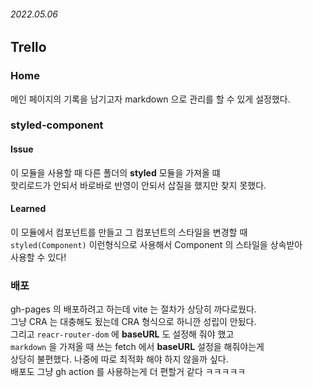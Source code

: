 ###### 2022.05.06


## Trello

### Home 
메인 페이지의 기록을 남기고자 markdown 으로 관리를 할 수 있게 설정했다.       


### styled-component 

#### Issue
이 모듈을 사용할 때 다른 폴더의 **styled** 모듈을 가져올 떄       
핫리로드가 안되서 바로바로 반영이 안되서 삽질을 했지만  찾지 못했다.      

#### Learned
이 모듈에서 컴포넌트를 만들고 그 컴포넌트의 스타일을 변경할 때         
`styled(Component)` 이런형식으로 사용해서 Component 의 스타일을 상속받아     
사용할 수 있다!

### 배포
gh-pages 의 배포하려고 하는데 vite 는 절차가 상당히 까다로웠다.        
그냥 CRA 는 대충해도 됬는데 CRA 형식으로 하니깐 성립이 안됬다.      
그리고 `reacr-router-dom` 에 **baseURL** 도 설정해 줘야 했고     
`markdown` 을 가져올 때 쓰는 fetch 에서 **baseURL** 설정을 해줘야는게      
상당히 불편했다. 나중에 따로 최적화 해야 하지 않을까 싶다.     
배포도 그냥 gh action 를 사용하는게 더 편할거 같다 ㅋㅋㅋㅋㅋ


